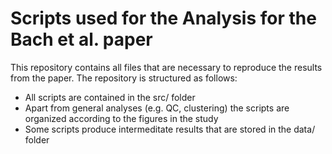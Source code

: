 # Scripts used for the Analysis for the Bach et al. paper 
This repository contains all files that are necessary to reproduce the results from the paper.
The repository is structured as follows:
- All scripts are contained in the src/ folder
- Apart from general analyses (e.g. QC, clustering) the scripts are organized according to the figures in the study
- Some scripts produce intermeditate results that are stored in the data/ folder
